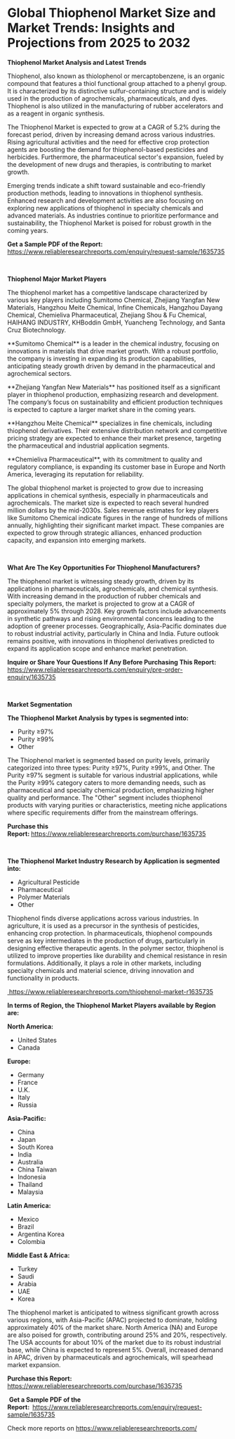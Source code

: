 <p><h1>Global Thiophenol Market Size and Market Trends: Insights and Projections from 2025 to 2032</h1></p><p><strong>Thiophenol Market Analysis and Latest Trends</strong></p>
<p><p>Thiophenol, also known as thiolophenol or mercaptobenzene, is an organic compound that features a thiol functional group attached to a phenyl group. It is characterized by its distinctive sulfur-containing structure and is widely used in the production of agrochemicals, pharmaceuticals, and dyes. Thiophenol is also utilized in the manufacturing of rubber accelerators and as a reagent in organic synthesis.</p><p>The Thiophenol Market is expected to grow at a CAGR of 5.2% during the forecast period, driven by increasing demand across various industries. Rising agricultural activities and the need for effective crop protection agents are boosting the demand for thiophenol-based pesticides and herbicides. Furthermore, the pharmaceutical sector's expansion, fueled by the development of new drugs and therapies, is contributing to market growth. </p><p>Emerging trends indicate a shift toward sustainable and eco-friendly production methods, leading to innovations in thiophenol synthesis. Enhanced research and development activities are also focusing on exploring new applications of thiophenol in specialty chemicals and advanced materials. As industries continue to prioritize performance and sustainability, the Thiophenol Market is poised for robust growth in the coming years.</p></p>
<p><strong>Get a Sample PDF of the Report:&nbsp;</strong> <a href="https://www.reliableresearchreports.com/enquiry/request-sample/1635735?utm_campaign=2797&utm_medium=2&utm_source=Github&utm_content=ia&utm_term=31032025&utm_id=thiophenol">https://www.reliableresearchreports.com/enquiry/request-sample/1635735</a></p>
<p>&nbsp;</p>
<p><strong>Thiophenol Major Market Players</strong></p>
<p><p>The thiophenol market has a competitive landscape characterized by various key players including Sumitomo Chemical, Zhejiang Yangfan New Materials, Hangzhou Meite Chemical, Infine Chemicals, Hangzhou Dayang Chemical, Chemieliva Pharmaceutical, Zhejiang Shou & Fu Chemical, HAIHANG INDUSTRY, KHBoddin GmbH, Yuancheng Technology, and Santa Cruz Biotechnology.</p><p>**Sumitomo Chemical** is a leader in the chemical industry, focusing on innovations in materials that drive market growth. With a robust portfolio, the company is investing in expanding its production capabilities, anticipating steady growth driven by demand in the pharmaceutical and agrochemical sectors. </p><p>**Zhejiang Yangfan New Materials** has positioned itself as a significant player in thiophenol production, emphasizing research and development. The company’s focus on sustainability and efficient production techniques is expected to capture a larger market share in the coming years.</p><p>**Hangzhou Meite Chemical** specializes in fine chemicals, including thiophenol derivatives. Their extensive distribution network and competitive pricing strategy are expected to enhance their market presence, targeting the pharmaceutical and industrial application segments.</p><p>**Chemieliva Pharmaceutical**, with its commitment to quality and regulatory compliance, is expanding its customer base in Europe and North America, leveraging its reputation for reliability.</p><p>The global thiophenol market is projected to grow due to increasing applications in chemical synthesis, especially in pharmaceuticals and agrochemicals. The market size is expected to reach several hundred million dollars by the mid-2030s. Sales revenue estimates for key players like Sumitomo Chemical indicate figures in the range of hundreds of millions annually, highlighting their significant market impact. These companies are expected to grow through strategic alliances, enhanced production capacity, and expansion into emerging markets.</p></p>
<p>&nbsp;</p>
<p><strong>What Are The Key Opportunities For Thiophenol Manufacturers?</strong></p>
<p><p>The thiophenol market is witnessing steady growth, driven by its applications in pharmaceuticals, agrochemicals, and chemical synthesis. With increasing demand in the production of rubber chemicals and specialty polymers, the market is projected to grow at a CAGR of approximately 5% through 2028. Key growth factors include advancements in synthetic pathways and rising environmental concerns leading to the adoption of greener processes. Geographically, Asia-Pacific dominates due to robust industrial activity, particularly in China and India. Future outlook remains positive, with innovations in thiophenol derivatives predicted to expand its application scope and enhance market penetration.</p></p>
<p><strong>Inquire or Share Your Questions If Any Before Purchasing This Report:</strong> <a href="https://www.reliableresearchreports.com/enquiry/pre-order-enquiry/1635735?utm_campaign=2797&utm_medium=2&utm_source=Github&utm_content=ia&utm_term=31032025&utm_id=thiophenol">https://www.reliableresearchreports.com/enquiry/pre-order-enquiry/1635735</a></p>
<p>&nbsp;</p>
<p><strong>Market Segmentation</strong></p>
<p><strong>The Thiophenol Market Analysis by types is segmented into:</strong></p>
<p><ul><li>Purity ≥97%</li><li>Purity ≥99%</li><li>Other</li></ul></p>
<p><p>The Thiophenol market is segmented based on purity levels, primarily categorized into three types: Purity ≥97%, Purity ≥99%, and Other. The Purity ≥97% segment is suitable for various industrial applications, while the Purity ≥99% category caters to more demanding needs, such as pharmaceutical and specialty chemical production, emphasizing higher quality and performance. The "Other" segment includes thiophenol products with varying purities or characteristics, meeting niche applications where specific requirements differ from the mainstream offerings.</p></p>
<p><strong>Purchase this Report:&nbsp;</strong><a href="https://www.reliableresearchreports.com/purchase/1635735?utm_campaign=2797&utm_medium=2&utm_source=Github&utm_content=ia&utm_term=31032025&utm_id=thiophenol">https://www.reliableresearchreports.com/purchase/1635735</a></p>
<p>&nbsp;</p>
<p><strong>The Thiophenol Market Industry Research by Application is segmented into:</strong></p>
<p><ul><li>Agricultural Pesticide</li><li>Pharmaceutical</li><li>Polymer Materials</li><li>Other</li></ul></p>
<p><p>Thiophenol finds diverse applications across various industries. In agriculture, it is used as a precursor in the synthesis of pesticides, enhancing crop protection. In pharmaceuticals, thiophenol compounds serve as key intermediates in the production of drugs, particularly in designing effective therapeutic agents. In the polymer sector, thiophenol is utilized to improve properties like durability and chemical resistance in resin formulations. Additionally, it plays a role in other markets, including specialty chemicals and material science, driving innovation and functionality in products.</p></p>
<p><a href="https://www.reliableresearchreports.com/thiophenol-market-r1635735?utm_campaign=2797&utm_medium=2&utm_source=Github&utm_content=ia&utm_term=31032025&utm_id=thiophenol">&nbsp;https://www.reliableresearchreports.com/thiophenol-market-r1635735</a></p>
<p><strong>In terms of Region, the Thiophenol Market Players available by Region are:</strong></p>
<p>
    <p> <strong> North America: </strong>
        <ul>
            <li>United States</li>
            <li>Canada</li>
        </ul>
        </p> 
    <p> <strong> Europe: </strong>
        <ul>
            <li>Germany</li>
            <li>France</li>
            <li>U.K.</li>
            <li>Italy</li>
            <li>Russia</li>
        </ul>
        </p> 
    <p> <strong> Asia-Pacific: </strong>
        <ul>
            <li>China</li>
            <li>Japan</li>
            <li>South Korea</li>
            <li>India</li>
            <li>Australia</li>
            <li>China Taiwan</li>
            <li>Indonesia</li>
            <li>Thailand</li>
            <li>Malaysia</li>
        </ul>
        </p> 
    <p> <strong> Latin America: </strong>
        <ul>
            <li>Mexico</li>
            <li>Brazil</li>
            <li>Argentina Korea</li>
            <li>Colombia</li>
        </ul>
        </p> 
    <p> <strong> Middle East & Africa: </strong>
        <ul>
            <li>Turkey</li>
            <li>Saudi</li>
            <li>Arabia</li>
            <li>UAE</li>
            <li>Korea</li>
        </ul>
    </p>
    </p>
<p><p>The thiophenol market is anticipated to witness significant growth across various regions, with Asia-Pacific (APAC) projected to dominate, holding approximately 40% of the market share. North America (NA) and Europe are also poised for growth, contributing around 25% and 20%, respectively. The USA accounts for about 10% of the market due to its robust industrial base, while China is expected to represent 5%. Overall, increased demand in APAC, driven by pharmaceuticals and agrochemicals, will spearhead market expansion.</p></p>
<p><strong>Purchase this Report: </strong><a href="https://www.reliableresearchreports.com/purchase/1635735?utm_campaign=2797&utm_medium=2&utm_source=Github&utm_content=ia&utm_term=31032025&utm_id=thiophenol">https://www.reliableresearchreports.com/purchase/1635735</a></p>
<p>&nbsp;<strong>Get a Sample PDF of the Report:&nbsp;&nbsp;</strong><a href="https://www.reliableresearchreports.com/enquiry/request-sample/1635735?utm_campaign=2797&utm_medium=2&utm_source=Github&utm_content=ia&utm_term=31032025&utm_id=thiophenol">https://www.reliableresearchreports.com/enquiry/request-sample/1635735</a></p>
<p><strong></strong></p>
<p>Check more reports on <a href="https://www.reliableresearchreports.com/?utm_campaign=2797&utm_medium=2&utm_source=Github&utm_content=ia&utm_term=31032025&utm_id=thiophenol">https://www.reliableresearchreports.com/</a></p>